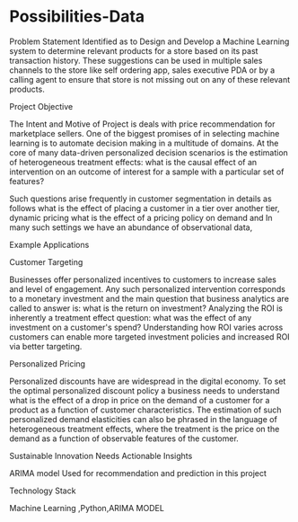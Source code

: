 # Possibilities-Data

Problem Statement Identified as to Design and Develop a Machine Learning system to determine relevant products for a store based on its past transaction history. These suggestions can be used in multiple sales channels to the store like self ordering app, sales executive PDA or by a calling agent to ensure that store is not missing out on any of these relevant products.

Project Objective

The Intent and Motive of Project is deals with price recommendation for marketplace sellers. One of the biggest promises of in selecting machine learning is to automate decision making in a multitude of domains. At the core of many data-driven personalized decision scenarios is the estimation of heterogeneous treatment effects: what is the causal effect of an intervention on an outcome of interest for a sample with a particular set of features?

Such questions arise frequently in customer segmentation in details as follows what is the effect of placing a customer in a tier over another tier, dynamic pricing what is the effect of a pricing policy on demand and In many such settings we have an abundance of observational data,

Example Applications

Customer Targeting

Businesses offer personalized incentives to customers to increase sales and level of engagement. Any such personalized intervention corresponds to a monetary investment and the main question that business analytics are called to answer is: what is the return on investment? Analyzing the ROI is inherently a treatment effect question: what was the effect of any investment on a customer's spend? Understanding how ROI varies across customers can enable more targeted investment policies and increased ROI via better targeting.

Personalized Pricing

Personalized discounts have are widespread in the digital economy. To set the optimal personalized discount policy a business needs to understand what is the effect of a drop in price on the demand of a customer for a product as a function of customer characteristics. The estimation of such personalized demand elasticities can also be phrased in the language of heterogeneous treatment effects, where the treatment is the price on the demand as a function of observable features of the customer.

Sustainable Innovation Needs Actionable Insights

ARIMA model Used for recommendation and prediction in this project

Technology Stack

Machine Learning ,Python,ARIMA MODEL
